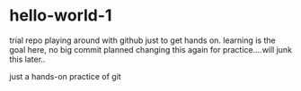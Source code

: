 # hello-world-1
trial repo
playing around with github just to get hands on.
learning is the goal here, no big commit planned
changing this again for practice....will junk this later..

just a hands-on practice of git

